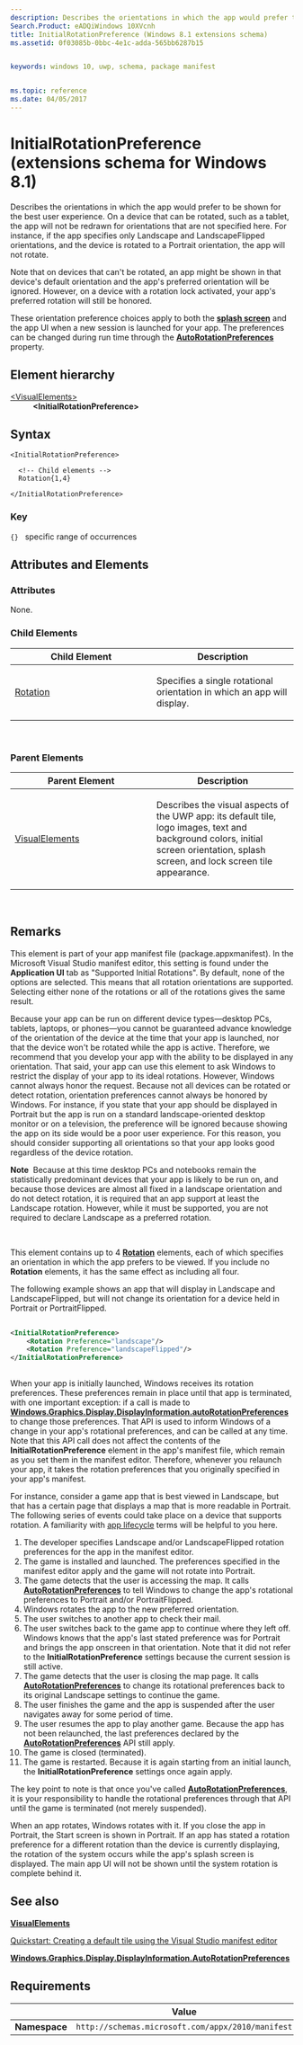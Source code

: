 ```yaml
---
description: Describes the orientations in which the app would prefer to be shown for the best user experience (extensions schema for Windows 8.1).
Search.Product: eADQiWindows 10XVcnh
title: InitialRotationPreference (Windows 8.1 extensions schema)
ms.assetid: 0f03085b-0bbc-4e1c-adda-565bb6287b15


keywords: windows 10, uwp, schema, package manifest


ms.topic: reference
ms.date: 04/05/2017
---
```


# InitialRotationPreference (extensions schema for Windows 8.1)




Describes the orientations in which the app would prefer to be shown for the best user experience. On a device that can be rotated, such as a tablet, the app will not be redrawn for orientations that are not specified here. For instance, if the app specifies only Landscape and LandscapeFlipped orientations, and the device is rotated to a Portrait orientation, the app will not rotate.

Note that on devices that can't be rotated, an app might be shown in that device's default orientation and the app's preferred orientation will be ignored. However, on a device with a rotation lock activated, your app's preferred rotation will still be honored.

These orientation preference choices apply to both the [**splash screen**](element-splashscreen.md) and the app UI when a new session is launched for your app. The preferences can be changed during run time through the [**AutoRotationPreferences**](/uwp/api/Windows.Graphics.Display.DisplayInformation) property.

## Element hierarchy

<dl>
<dt><a href="element-visualelements.md">&lt;VisualElements&gt;</a></dt>
<dd><b>&lt;InitialRotationPreference&gt;</b></dd>
</dl>

## Syntax

``` syntax
<InitialRotationPreference>

  <!-- Child elements -->
  Rotation{1,4}

</InitialRotationPreference>
```

### Key

`{}`   specific range of occurrences
## Attributes and Elements


### Attributes

None.

### Child Elements

<table>
<colgroup>
<col width="50%" />
<col width="50%" />
</colgroup>
<thead>
<tr class="header">
<th>Child Element</th>
<th>Description</th>
</tr>
</thead>
<tbody>
<tr class="odd">
<td><a href="element-rotation.md">Rotation</a> </td>
<td><p>Specifies a single rotational orientation in which an app will display.</p></td>
</tr>
</tbody>
</table>

 

### Parent Elements

<table>
<colgroup>
<col width="50%" />
<col width="50%" />
</colgroup>
<thead>
<tr class="header">
<th>Parent Element</th>
<th>Description</th>
</tr>
</thead>
<tbody>
<tr class="odd">
<td><a href="element-visualelements.md">VisualElements</a> </td>
<td><p>Describes the visual aspects of the UWP app: its default tile, logo images, text and background colors, initial screen orientation, splash screen, and lock screen tile appearance.</p></td>
</tr>
</tbody>
</table>

 

## Remarks

This element is part of your app manifest file (package.appxmanifest). In the Microsoft Visual Studio manifest editor, this setting is found under the **Application UI** tab as "Supported Initial Rotations". By default, none of the options are selected. This means that all rotation orientations are supported. Selecting either none of the rotations or all of the rotations gives the same result.

Because your app can be run on different device types—desktop PCs, tablets, laptops, or phones—you cannot be guaranteed advance knowledge of the orientation of the device at the time that your app is launched, nor that the device won't be rotated while the app is active. Therefore, we recommend that you develop your app with the ability to be displayed in any orientation. That said, your app can use this element to ask Windows to restrict the display of your app to its ideal rotations. However, Windows cannot always honor the request. Because not all devices can be rotated or detect rotation, orientation preferences cannot always be honored by Windows. For instance, if you state that your app should be displayed in Portrait but the app is run on a standard landscape-oriented desktop monitor or on a television, the preference will be ignored because showing the app on its side would be a poor user experience. For this reason, you should consider supporting all orientations so that your app looks good regardless of the device rotation.

**Note**  Because at this time desktop PCs and notebooks remain the statistically predominant devices that your app is likely to be run on, and because those devices are almost all fixed in a landscape orientation and do not detect rotation, it is required that an app support at least the Landscape rotation. However, while it must be supported, you are not required to declare Landscape as a preferred rotation.

 

This element contains up to 4 [**Rotation**](element-rotation.md) elements, each of which specifies an orientation in which the app prefers to be viewed. If you include no **Rotation** elements, it has the same effect as including all four.

The following example shows an app that will display in Landscape and LandscapeFlipped, but will not change its orientation for a device held in Portrait or PortraitFlipped.

```XML
                        
<InitialRotationPreference>
    <Rotation Preference="landscape"/>
    <Rotation Preference="landscapeFlipped"/>
</InitialRotationPreference>
                    
```

When your app is initially launched, Windows receives its rotation preferences. These preferences remain in place until that app is terminated, with one important exception: if a call is made to [**Windows.Graphics.Display.DisplayInformation.autoRotationPreferences**](/uwp/api/Windows.Graphics.Display.DisplayInformation) to change those preferences. That API is used to inform Windows of a change in your app's rotational preferences, and can be called at any time. Note that this API call does not affect the contents of the **InitialRotationPreference** element in the app's manifest file, which remain as you set them in the manifest editor. Therefore, whenever you relaunch your app, it takes the rotation preferences that you originally specified in your app's manifest.

For instance, consider a game app that is best viewed in Landscape, but that has a certain page that displays a map that is more readable in Portrait. The following series of events could take place on a device that supports rotation. A familiarity with [app lifecycle](/previous-versions/windows/apps/hh464925(v=win.10)) terms will be helpful to you here.

1.  The developer specifies Landscape and/or LandscapeFlipped rotation preferences for the app in the manifest editor.
2.  The game is installed and launched. The preferences specified in the manifest editor apply and the game will not rotate into Portrait.
3.  The game detects that the user is accessing the map. It calls [**AutoRotationPreferences**](/uwp/api/Windows.Graphics.Display.DisplayInformation) to tell Windows to change the app's rotational preferences to Portrait and/or PortraitFlipped.
4.  Windows rotates the app to the new preferred orientation.
5.  The user switches to another app to check their mail.
6.  The user switches back to the game app to continue where they left off. Windows knows that the app's last stated preference was for Portrait and brings the app onscreen in that orientation. Note that it did not refer to the **InitialRotationPreference** settings because the current session is still active.
7.  The game detects that the user is closing the map page. It calls [**AutoRotationPreferences**](/uwp/api/Windows.Graphics.Display.DisplayInformation) to change its rotational preferences back to its original Landscape settings to continue the game.
8.  The user finishes the game and the app is suspended after the user navigates away for some period of time.
9.  The user resumes the app to play another game. Because the app has not been relaunched, the last preferences declared by the [**AutoRotationPreferences**](/uwp/api/Windows.Graphics.Display.DisplayInformation) API still apply.
10. The game is closed (terminated).
11. The game is restarted. Because it is again starting from an initial launch, the **InitialRotationPreference** settings once again apply.

The key point to note is that once you've called [**AutoRotationPreferences**](/uwp/api/Windows.Graphics.Display.DisplayInformation), it is your responsibility to handle the rotational preferences through that API until the game is terminated (not merely suspended).

When an app rotates, Windows rotates with it. If you close the app in Portrait, the Start screen is shown in Portrait. If an app has stated a rotation preference for a different rotation than the device is currently displaying, the rotation of the system occurs while the app's splash screen is displayed. The main app UI will not be shown until the system rotation is complete behind it.

## See also


[**VisualElements**](../appxmanifestschema/element-visualelements.md)

[Quickstart: Creating a default tile using the Visual Studio manifest editor](/previous-versions/windows/apps/hh465437(v=win.10))

[**Windows.Graphics.Display.DisplayInformation.AutoRotationPreferences**](/uwp/api/Windows.Graphics.Display.DisplayInformation)

## Requirements

|               |    Value                                                         |
|---------------|-------------------------------------------------------------|
| **Namespace** | `http://schemas.microsoft.com/appx/2010/manifest` |

 

 

